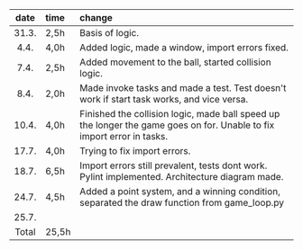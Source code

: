 | date  | time  | change  |
| :----:|:----- | :-----|
| 31.3. | 2,5h  | Basis of logic.|
| 4.4.  | 4,0h  | Added logic, made a window, import errors fixed.|
| 7.4.  | 2,5h  | Added movement to the ball, started collision logic.|
| 8.4.  | 2,0h  | Made invoke tasks and made a test. Test doesn't work if start task works, and vice versa.|
| 10.4. | 4,0h  | Finished the collision logic, made ball speed up the longer the game goes on for. Unable to fix import error in tasks.|
| 17.7. | 4,0h  | Trying to fix import errors.|
| 18.7. | 6,5h  | Import errors still prevalent, tests dont work. Pylint implemented. Architecture diagram made.
| 24.7. | 4,5h  | Added a point system, and a winning condition, separated the draw function from game_loop.py|
| 25.7. | 
| Total | 25,5h | 
